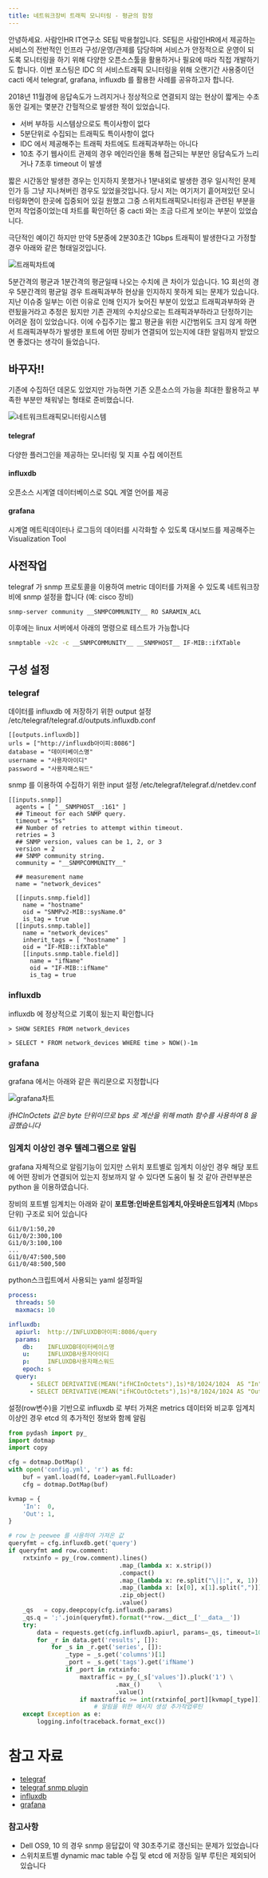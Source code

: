 ```yaml
---
title: 네트워크장비 트래픽 모니터링 - 평균의 함정
---
```


안녕하세요. 사람인HR IT연구소 SE팀 박용철입니다.
SE팀은 사람인HR에서 제공하는 서비스의 전반적인 인프라 구성/운영/관제를 담당하며
서비스가 안정적으로 운영이 되도록 모니터링을 하기 위해 다양한 오픈소스툴을 활용하거나 필요에 따라 직접 개발하기도 합니다.
이번 포스팅은 IDC 의 서비스트래픽 모니터링을 위해 오랜기간 사용중이던 cacti 에서 telegraf, grafana, influxdb 를 활용한 사례를 공유하고자 합니다.


2018년 11월경에 응답속도가 느려지거나 정상적으로 연결되지 않는 현상이 짧게는 수초동안 길게는 몇분간 간헐적으로 발생한 적이 있었습니다.

- 서버 부하등 시스템상으로도 특이사항이 없다
- 5분단위로 수집되는 트래픽도 특이사항이 없다
- IDC 에서 제공해주는 트래픽 차트에도 트래픽과부하는 아니다
- 10초 주기 웹사이트 관제의 경우 메인라인을 통해 접근되는 부분만 응답속도가 느리거나 7초후 timeout 이 발생

짧은 시간동안 발생한 경우는 인지하지 못했거나 1분내외로 발생한 경우 일시적인 문제인가 등 그냥 지나쳐버린 경우도 있었을것입니다.
당시 저는 여기저기 흩어져있던 모니터링화면이 한곳에 집중되어 있길 원했고 그중 스위치트래픽모니터링과 관련된 부분을 먼저 작업중이었는데
차트를 확인하던 중 cacti 와는 조금 다르게 보이는 부분이 있었습니다.

극단적인 예이긴 하지만 만약  5분중에 2분30초간 1Gbps 트래픽이 발생한다고 가정할 경우 아래와 같은 형태일것입니다.

![트래픽차트예]({{site.url}}/img/ssm/netdev_chart.png)


5분간격의 평균과 1분간격의 평균일때 나오는 수치에 큰 차이가 있습니다.
1G 회선의 경우 5분간격의 평균일 경우 트래픽과부하 현상을 인지하지 못하게 되는 문제가 있습니다.
지난 이슈중 일부는 이런 이유로 인해 인지가 늦어진 부분이 있었고
트래픽과부하와 관련됬을거라고 추정은 됬지만 기존 관제의 수치상으로는 트래픽과부하라고 단정하기는 어려운 점이 있었습니다.
이에 수집주기는 짧고 평균을 위한 시간범위도 크지 않게 하면서 트래픽과부하가 발생한 포트에 어떤 장비가 연결되어 있는지에 대한 알림까지 받았으면 좋겠다는 생각이 들었습니다.

## 바꾸자!!
기존에 수집하던 데몬도 있었지만 가능하면 기존 오픈소스의 가능을 최대한 활용하고 부족한 부분만 채워넣는 형태로 준비했습니다.

![네트워크트래픽모니터링시스템]({{site.url}}/img/ssm/netdev_monitor.png)

#### telegraf
다양한 플러그인을 제공하는 모니터링 및 지표 수집 에이전트
#### influxdb
오픈소스 시계열 데이터베이스로 SQL 계열 언어를 제공
#### grafana
시계열 메트릭데이터나 로그등의 데이터를 시각화할 수 있도록 대시보드를 제공해주는 Visualization Tool



## 사전작업
telegraf 가 snmp 프로토콜을 이용하여 metric 데이터를 가져올 수 있도록 네트워크장비에 snmp 설정을 합니다
(예: cisco 장비)
```
snmp-server community __SNMPCOMMUNITY__ RO SARAMIN_ACL
```

이후에는 linux 서버에서 아래의 명령으로 테스트가 가능합니다
```bash
snmptable -v2c -c __SNMPCOMMUNITY__ __SNMPHOST__ IF-MIB::ifXTable
```


## 구성 설정
### telegraf
데이터를 influxdb 에 저장하기 위한 output 설정
/etc/telegraf/telegraf.d/outputs.influxdb.conf
```
[[outputs.influxdb]]
urls = ["http://influxdb아이피:8086"]
database = "데이터베이스명"
username = "사용자아이디"
password = "사용자패스워드"
```

snmp 를 이용하여 수집하기 위한 input 설정
/etc/telegraf/telegraf.d/netdev.conf
```
[[inputs.snmp]]
  agents = [ "__SNMPHOST__:161" ]
  ## Timeout for each SNMP query.
  timeout = "5s"
  ## Number of retries to attempt within timeout.
  retries = 3
  ## SNMP version, values can be 1, 2, or 3
  version = 2
  ## SNMP community string.
  community = "__SNMPCOMMUNITY__"
	
  ## measurement name
  name = "network_devices"
 
  [[inputs.snmp.field]]
    name = "hostname"
    oid = "SNMPv2-MIB::sysName.0"
    is_tag = true
  [[inputs.snmp.table]]
    name = "network_devices"
    inherit_tags = [ "hostname" ]
    oid = "IF-MIB::ifXTable"
    [[inputs.snmp.table.field]]
      name = "ifName"
      oid = "IF-MIB::ifName"
      is_tag = true
```

### influxdb
influxdb 에 정상적으로 기록이 됬는지 확인합니다
```
> SHOW SERIES FROM network_devices

> SELECT * FROM network_devices WHERE time > NOW()-1m
```

### grafana
grafana 에서는 아래와 같은 쿼리문으로 지정합니다

![grafana차트]({{site.url}}/img/ssm/grafana_chart.png)

*ifHCInOctets 값은 byte 단위이므로 bps 로 계산을 위해 math 함수를 사용하여 8 을 곱했습니다*


### 임계치 이상인 경우 텔레그램으로 알림
grafana 자체적으로 알림기능이 있지만 스위치 포트별로 임계치 이상인 경우 해당 포트에 어떤 장비가 연결되어 있는지 정보까지 알 수 있다면 도움이 될 것 같아 관련부분은 python 을 이용하였습니다.

장비의 포트별 임계치는 아래와 같이 **포트명:인바운트임계치,아웃바운드임계치** (Mbps단위) 구조로 되어 있습니다
```
Gi1/0/1:50,20
Gi1/0/2:300,100
Gi1/0/3:100,100
...
Gi1/0/47:500,500
Gi1/0/48:500,500
```

python스크립트에서 사용되는 yaml 설정파일
```yaml
process:
  threads: 50
  maxmacs: 10

influxdb:
  apiurl:  http://INFLUXDB아이피:8086/query
  params:
    db:    INFLUXDB데이터베이스명
    u:     INFLUXDB사용자아이디
    p:     INFLUXDB사용자패스워드
    epoch: s
  query:
      - SELECT DERIVATIVE(MEAN("ifHCInOctets"),1s)*8/1024/1024  AS "In"  FROM "network_devices" WHERE hostname='{label}' AND time >= NOW() - 5m GROUP BY time(10s),"agent_host","ifName"
      - SELECT DERIVATIVE(MEAN("ifHCOutOctets"),1s)*8/1024/1024 AS "Out" FROM "network_devices" WHERE hostname='{label}' AND time >= NOW() - 5m GROUP BY time(10s),"agent_host","ifName"
```

설정(row변수)을 기반으로 influxdb 로 부터 가져온 metrics 데이터와 비교후 임계치이상인 경우 etcd 의 추가적인 정보와 함께 알림 
```python
from pydash import py_
import dotmap
import copy

cfg = dotmap.DotMap()
with open('config.yml', 'r') as fd:
    buf = yaml.load(fd, Loader=yaml.FullLoader)
    cfg = dotmap.DotMap(buf)

kvmap = {
    'In':  0,
    'Out': 1,
}

# row 는 peewee 를 사용하여 가져온 값
queryfmt = cfg.influxdb.get('query')
if queryfmt and row.comment:
    rxtxinfo = py_(row.comment).lines()                                 \
                               .map_(lambda x: x.strip())               \
                               .compact()                               \
                               .map_(lambda x: re.split("\||:", x, 1))  \
                               .map_(lambda x: [x[0], x[1].split(",")]) \
                               .zip_object()                            \
                               .value()
    _qs   = copy.deepcopy(cfg.influxdb.params)
    _qs.q = ';'.join(queryfmt).format(**row.__dict__['__data__'])
    try:
        data = requests.get(cfg.influxdb.apiurl, params=_qs, timeout=10).json()
        for _r in data.get('results', []):
            for _s in _r.get('series', []):
                _type = _s.get('columns')[1]
                _port = _s.get('tags').get('ifName')
                if _port in rxtxinfo:
                    maxtraffic = py_(_s['values']).pluck('1') \
					          .max_()     \
					          .value()
                    if maxtraffic >= int(rxtxinfo[_port][kvmap[_type]]):
                        # 알림을 위한 메시지 생성 추가작업루틴
    except Exception as e:
        logging.info(traceback.format_exc())
```
 



# 참고 자료
- [telegraf](https://www.influxdata.com/time-series-platform/telegraf/)
- [telegraf snmp plugin](https://github.com/influxdata/telegraf/tree/master/plugins/inputs/snmp)
- [influxdb](https://www.influxdata.com/products/influxdb/)
- [grafana](https://grafana.com/oss/grafana/)


### 참고사항
* Dell OS9, 10 의 경우 snmp 응답값이 약 30초주기로 갱신되는 문제가 있었습니다
*  스위치포트별 dynamic mac table 수집 및 etcd 에 저장등 일부 루틴은 제외되어 있습니다

